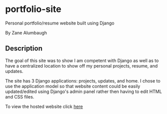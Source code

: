 # portfolio-site
Personal portfolio/resume website built using Django

By Zane Alumbaugh

## Description

The goal of this site was to show I am competent with Django as well as to have a centralized location to show off my personal projects, resume, and updates. 

The site has 3 Django applications: projects, updates, and home. I chose to use the application model so that website content could be easily updated/edited using Django's admin panel rather then having to edit HTML and CSS files.

To view the hosted website click [here](zanedma.herokuapp.com)
